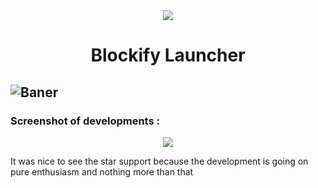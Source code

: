 <div align="center">
  <img src="https://github.com/Blockify-Launcher/.github/assets/84909252/5da2f5de-d890-427b-a25c-a57dbb53065b"/>
  <h1>
    Blockify Launcher
  </h1>
</div>

![Baner](https://github.com/Blockify-Launcher/.github/assets/84909252/47206b7a-edc5-4b4c-b368-9e8e6634ecce)
--
### Screenshot of developments :

<div align="center">
  <img src="https://github.com/Blockify-Launcher/.github/assets/84909252/6ea124fb-960e-4a5b-8bdb-26fbe252a836"/>
</div>

It was nice to see the star support because the development is going on pure enthusiasm and nothing more than that

